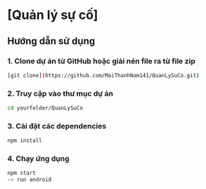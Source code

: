 # [Quản lý sự cố]

## Hướng dẫn sử dụng

### 1. Clone dự án từ GitHub hoặc giải nén file ra từ file zip
```bash
[git clone](https://github.com/MaiThanhNam141/QuanLySuCo.git)
```
### 2. Truy cập vào thư mục dự án
```bash
cd yourfolder/QuanLySuCo
```
### 3. Cài đặt các dependencies
```bash
npm install
```
### 4. Chạy ứng dụng
```bash
npm start
-> run android
```
